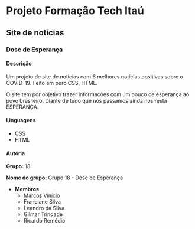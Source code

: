 # Projeto Formação Tech Itaú
## Site de notícias
### Dose de Esperança

#### Descrição

Um projeto de site de notícias com 6 melhores notícias positivas sobre o COVID-19. Feito em puro CSS, HTML. 

O site tem por objetivo trazer informações com um pouco de esperança ao povo brasileiro. Diante de tudo que nós passamos ainda nos resta ESPERANÇA.

#### Linguagens

- CSS
- HTML

#### Autoria

**Grupo:** 18

**Nome do grupo:** Grupo 18 - Dose de Esperança

- **Membros**
  - [Marcos Vinício](https://github.com/marcosviniciohd)
  - Franciane Silva
  - Leandro da Silva
  - Gilmar Trindade
  - Ricardo Remédio
